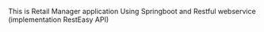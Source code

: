 This is Retail Manager application Using Springboot and Restful webservice (implementation RestEasy API) 